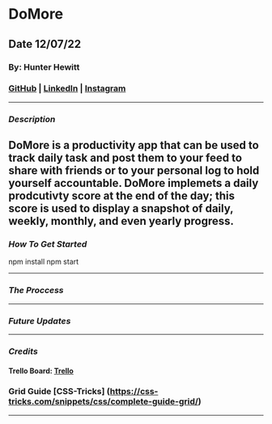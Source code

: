 # DoMore

## Date 12/07/22

### By: Hunter Hewitt

### [GitHub](https://github.com/HunterHewitt1) | [LinkedIn](https://www.linkedin.com/in/hunter-hewitt-03ba38223/) | [Instagram](https://www.instagram.com/thehunterhewitt/)

---

### **_Description_**

## DoMore is a productivity app that can be used to track daily task and post them to your feed to share with friends or to your personal log to hold yourself accountable. DoMore implemets a daily prodcutivty score at the end of the day; this score is used to display a snapshot of daily, weekly, monthly, and even yearly progress.

### **_How To Get Started_**

npm install
npm start

---

### **_The Proccess_**

---

### **_Future Updates_**

---

### **_Credits_**

#### Trello Board: [Trello]()

### Grid Guide [CSS-Tricks] (https://css-tricks.com/snippets/css/complete-guide-grid/)

---
